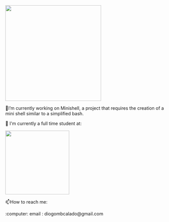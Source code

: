 <img src="https://user-images.githubusercontent.com/99777188/218344413-f4239a79-2ac8-48ea-bead-b4129cfa7389.gif" width="300">
<p> 🔭I’m currently working on Minishell, a project that requires the creation of a mini shell similar to a simplified bash.</p>
<p> 🧐 I'm currently a full time student at:</p>
<img src="https://user-images.githubusercontent.com/99777188/218343667-a02c58d6-eb12-48b3-b3bd-cb596789982e.png" width="200" height="200">
<p>📫How to reach me:</p>
<p>:computer: email :  diogombcalado@gmail.com</p>
